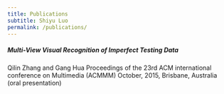 ```yaml
---
title: Publications
subtitle: Shiyu Luo
permalink: /publications/
---
```


##### Multi-View Visual Recognition of Imperfect Testing Data 
Qilin Zhang and Gang Hua 
Proceedings of the 23rd ACM international conference on Multimedia (ACMMM) October, 2015, Brisbane, Australia (oral presentation)
